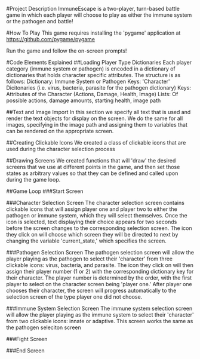 #Project Description
ImmuneEscape is a two-player, turn-based battle game in which each player will choose to play as either the immune system or the pathogen and battle! 

#How To Play
This game requires installing the 'pygame' application at https://github.com/pygame/pygame

Run the game and follow the on-screen prompts!

#Code Elements Explained
##Loading Player Type Dictionaries
Each player category (immune system or pathogen) is encoded in a dictionary of dictionaries that holds character specific attributes. The structure is as follows:
Dictionary: Immune System or Pathogen
  Keys: 'Character' Dicitonaries (i.e. virus, bacteria, parasite for the pathogen dictionary)
    Keys: Attributes of the Character (Actions, Damage, Health, Image)
      Lists: Of possible actions, damage amounts, starting health, image path

##Text and Image Import
In this section we specify all text that is used and render the text objects for display on the screen.
We do the same for all images, specifying in the image path and assigning them to variables that can be rendered on the appropriate screen.

##Creating Clickable Icons
We created a class of clickable icons that are used during the character selection process

##Drawing Screens
We created functions that will 'draw' the desired screens that we use at different points in the game, and then set those states as arbitrary values so that they can be defined and called upon during the game loop.

##Game Loop
###Start Screen

###Character Selection Screen
The character selection screen contains clickable icons that will assign player one and player two to either the pathogen or immune system, which they will select themselves. Once the icon is selected, text displaying their choice appears for two seconds before the screen changes to the corresponding selection screen. The icon they click on will choose which screen they will be directed to next by changing the variable 'current_state,' which specifies the screen. 

###Pathogen Selection Screen
The pathogen selection screen will allow the player playing as the pathogen to select their 'character' from three clickable icons: virus, bacteria, and parasite. The icon they click on will then assign their player number (1 or 2) with the corresponding dictionary key for their character. 
The player number is determined by the order, with the first player to select on the character screen being 'player one.' After player one chooses their character, the screen will progress automatically to the selection screen of the type player one did not choose. 

###Immune System Selection Screen
The immune system selection screen will allow the player playing as the immune system to select their 'character' from two clickable icons: innate or adaptive. This screen works the same as the pathogen seleciton screen

###Fight Screen

###End Screen
